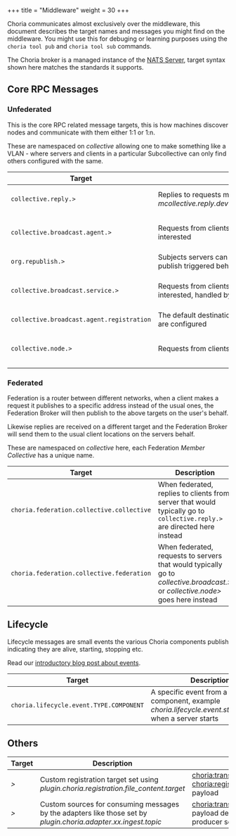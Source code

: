 +++
title = "Middleware"
weight = 30
+++

Choria communicates almost exclusively over the middleware, this document describes the target names and messages you might find on the middleware. You might use this for debuging or learning purposes using the `choria tool pub` and `choria tool sub` commands.

The Choria broker is a managed instance of the [NATS Server](https://github.com/nats-io/gnatsd), target syntax shown here matches the standards it supports.

## Core RPC Messages

### Unfederated

This is the core RPC related message targets, this is how machines discover nodes and communicate with them either 1:1 or 1:n.

These are namespaced on *collective* allowing one to make something like a VLAN - where servers and clients in a particular Subcollective can only find others configured with the same.

| Target                                    | Description                                                                                                                             | Schema                                                                                                                                                                                       |
|-------------------------------------------|-----------------------------------------------------------------------------------------------------------------------------------------|----------------------------------------------------------------------------------------------------------------------------------------------------------------------------------------------|
| `collective.reply.>`                      | Replies to requests made by clients, example *mcollective.reply.dev1.example.net.c2a764e6013a44adb848904ff7d74ff4*                      | [choria:transport:1](https://choria.io/schemas/choria/protocol/v1/transport.json) with a [choria:secure:reply:1](https://choria.io/schemas/choria/protocol/v1/secure_reply.json) payload     |
| `collective.broadcast.agent.>`            | Requests from clients to specific agents broadcasted to all servers interested                                                          | [choria:transport:1](https://choria.io/schemas/choria/protocol/v1/transport.json) with a [choria:secure:request:1](https://choria.io/schemas/choria/protocol/v1/secure_request.json) payload |
| `org.republish.>`                         | Subjects servers can subscribe to in Autonomous Agent watchers for publish triggered behaviours                                         |
| `collective.broadcast.service.>`          | Requests from clients to specific Service Agents broadcasted to all servers interested, handled by only 1 of those hosting the Service. | [choria:transport:1](https://choria.io/schemas/choria/protocol/v1/transport.json) with a [choria:secure:request:1](https://choria.io/schemas/choria/protocol/v1/secure_request.json) payload |
| `collective.broadcast.agent.registration` | The default destination for registration messages when no custom targets are configured                                                 | [choria:transport:1](https://choria.io/schemas/choria/protocol/v1/transport.json)                                                                                                            |
| `collective.node.>`                       | Requests from clients to specific nodes regardless of the agent aka *directed*                                                          | [choria:transport:1](https://choria.io/schemas/choria/protocol/v1/transport.json) with a [choria:secure:request:1](https://choria.io/schemas/choria/protocol/v1/secure_request.json) payload |

### Federated

Federation is a router between different networks, when a client makes a request it publishes to a specific address instead of the usual ones, the Federation Broker will then publish to the above targets on the user's behalf.

Likewise replies are received on a different target and the Federation Broker will send them to the usual client locations on the servers behalf.

These are namespaced on *collective* here, each Federation *Member Collective* has a unique name.

|Target|Description|Schema|
|------|-----------|------|
|`choria.federation.collective.collective`|When federated, replies to clients from server that would typically go to `collective.reply.>` are directed here instead|[choria:transport:1](https://choria.io/schemas/choria/protocol/v1/transport.json) with a [choria:secure:reply:1](https://choria.io/schemas/choria/protocol/v1/secure_reply.json) payload|
|`choria.federation.collective.federation`|When federated, requests to servers that would typically go to *collective.broadcast.>* or *collective.node>* goes here instead|[choria:transport:1](https://choria.io/schemas/choria/protocol/v1/transport.json) with a [choria:secure:request:1](https://choria.io/schemas/choria/protocol/v1/secure_request.json) payload|


## Lifecycle

Lifecycle messages are small events the various Choria components publish indicating they are alive, starting, stopping etc.

Read our [introductory blog post about events](https://choria.io/blog/post/2019/01/03/lifecycle/).

|Target|Description|Schema|
|------|-----------|------|
|`choria.lifecycle.event.TYPE.COMPONENT`|A specific event from a specific component, example *choria.lifecycle.event.startup.server* when a server starts|[various](https://github.com/choria-io/schemas/tree/master/choria/lifecycle/v1)|

## Others

|Target|Description|Schema|
|------|-----------|------|
|*>*|Custom registration target set using *plugin.choria.registration.file_content.target*|[choria:transport:1](https://choria.io/schemas/choria/protocol/v1/transport.json) with a [choria:registration:filecontent:1](https://choria.io/schemas/choria/registration/v1/filecontent.json) payload|
|*>*|Custom sources for consuming messages by the adapters like those set by *plugin.choria.adapter.xx.ingest.topic*|[choria:transport:1](https://choria.io/schemas/choria/protocol/v1/transport.json) with a payload depending on the producer settings|
